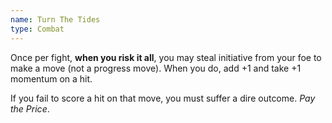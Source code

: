 ```yaml
---
name: Turn The Tides
type: Combat
---
```


Once per fight, **when you risk it all**, you may steal initiative from your foe to make a move (not a progress move). When you do, add +1 and take +1 momentum on a hit.

If you fail to score a hit on that move, you must suffer a dire outcome. _Pay the Price_.
